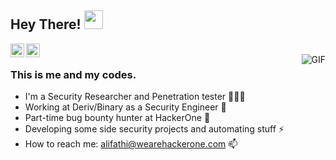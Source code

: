 
<!--
**alifathi-h1/alifathi-h1** is a ✨ _special_ ✨ repository because its `README.md` (this file) appears on your GitHub profile.

Here are some ideas to get you started:

- 🔭 I’m currently working on ...
- 🌱 I’m currently learning ...
- 👯 I’m looking to collaborate on ...
- 🤔 I’m looking for help with ...
- 💬 Ask me about ...
- 📫 How to reach me: ...
- 😄 Pronouns: ...
- ⚡ Fun fact: ...
-->

## Hey There! <img src="https://raw.githubusercontent.com/iampavangandhi/iampavangandhi/master/gifs/Hi.gif" width="30px"></h2>

<a href="https://twitter.com/owh_itworks">
  <img align="left" alt="Ali Fathi's Twitter" width="22px" src="https://cdn.jsdelivr.net/npm/simple-icons@v3/icons/twitter.svg" />
</a>
<a href="https://my.linkedin.com/in/ali-fathi-sawehli-590038118">
  <img align="left" alt="Ali Fathi's Linkdein" width="22px" src="https://cdn.jsdelivr.net/npm/simple-icons@v3/icons/linkedin.svg" />
</a>
<br />
<img align="right" alt="GIF" src="https://media.giphy.com/media/o0vwzuFwCGAFO/giphy.gif" />

### This is me and my codes.
- I'm a Security Researcher and Penetration tester 👨🏻‍💻 
- Working at Deriv/Binary as a Security Engineer 🔭 
- Part-time bug bounty hunter at HackerOne 🌱
- Developing some side security projects and automating stuff ⚡ 
- How to reach me: alifathi@wearehackerone.com 📫
